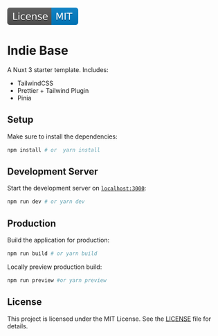 [![License: MIT](docs/img/license-badge.svg)](LICENSE)

# Indie Base

A Nuxt 3 starter template. Includes:

- TailwindCSS
- Prettier + Tailwind Plugin
- Pinia

## Setup

Make sure to install the dependencies:

```bash
npm install # or  yarn install
```

## Development Server

Start the development server on [`localhost:3000`](http://localhost:3000):

```bash
npm run dev # or yarn dev
```

## Production

Build the application for production:

```bash
npm run build # or yarn build
```

Locally preview production build:

```bash
npm run preview #or yarn preview
```

## License

This project is licensed under the MIT License. See the [LICENSE](LICENSE) file for details.
